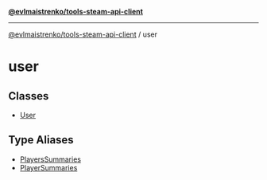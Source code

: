 [**@evlmaistrenko/tools-steam-api-client**](../../README.md)

---

[@evlmaistrenko/tools-steam-api-client](../../README.md) / user

# user

## Classes

- [User](classes/User.md)

## Type Aliases

- [PlayersSummaries](type-aliases/PlayersSummaries.md)
- [PlayerSummaries](type-aliases/PlayerSummaries.md)
